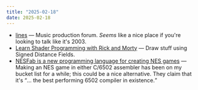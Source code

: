 ```yaml
---
title: "2025-02-18"
date: 2025-02-18
---
```


- [lines](https://llllllll.co/) — Music production forum. <i>Seems</i> like a nice place if you're looking to talk like it's 2003.
- [Learn Shader Programming with Rick and Morty](https://danielchasehooper.com/posts/code-animated-rick/) — Draw stuff using Signed Distance Fields.
- [NESFab is a new programming language for creating NES games](https://pubby.games/nesfab.html) — Making an NES game in either C/6502 assembler has been on my bucket list for a while; this could be a nice alternative. They claim that it's <q>... the best performing 6502 compiler in existence.</q>

